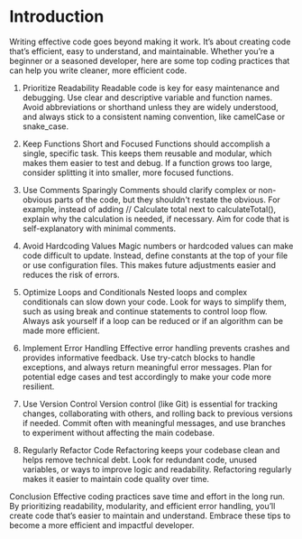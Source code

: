 # Introduction
Writing effective code goes beyond making it work. It’s about creating code that’s efficient, easy to understand, and maintainable. Whether you’re a beginner or a seasoned developer, here are some top coding practices that can help you write cleaner, more efficient code.

1. Prioritize Readability
Readable code is key for easy maintenance and debugging. Use clear and descriptive variable and function names. Avoid abbreviations or shorthand unless they are widely understood, and always stick to a consistent naming convention, like camelCase or snake_case.

2. Keep Functions Short and Focused
Functions should accomplish a single, specific task. This keeps them reusable and modular, which makes them easier to test and debug. If a function grows too large, consider splitting it into smaller, more focused functions.

3. Use Comments Sparingly
Comments should clarify complex or non-obvious parts of the code, but they shouldn't restate the obvious. For example, instead of adding // Calculate total next to calculateTotal(), explain why the calculation is needed, if necessary. Aim for code that is self-explanatory with minimal comments.

4. Avoid Hardcoding Values
Magic numbers or hardcoded values can make code difficult to update. Instead, define constants at the top of your file or use configuration files. This makes future adjustments easier and reduces the risk of errors.

5. Optimize Loops and Conditionals
Nested loops and complex conditionals can slow down your code. Look for ways to simplify them, such as using break and continue statements to control loop flow. Always ask yourself if a loop can be reduced or if an algorithm can be made more efficient.

6. Implement Error Handling
Effective error handling prevents crashes and provides informative feedback. Use try-catch blocks to handle exceptions, and always return meaningful error messages. Plan for potential edge cases and test accordingly to make your code more resilient.

7. Use Version Control
Version control (like Git) is essential for tracking changes, collaborating with others, and rolling back to previous versions if needed. Commit often with meaningful messages, and use branches to experiment without affecting the main codebase.

8. Regularly Refactor Code
Refactoring keeps your codebase clean and helps remove technical debt. Look for redundant code, unused variables, or ways to improve logic and readability. Refactoring regularly makes it easier to maintain code quality over time.

Conclusion
Effective coding practices save time and effort in the long run. By prioritizing readability, modularity, and efficient error handling, you’ll create code that’s easier to maintain and understand. Embrace these tips to become a more efficient and impactful developer.